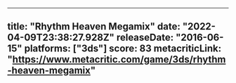 
---
title: "Rhythm Heaven Megamix"
date: "2022-04-09T23:38:27.928Z"
releaseDate: "2016-06-15"
platforms: ["3ds"]
score: 83
metacriticLink: "https://www.metacritic.com/game/3ds/rhythm-heaven-megamix"
---
